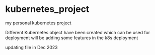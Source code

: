 # kubernetes_project
my personal kubernetes project

Different Kubernetes object have been created which can be used for deployment 
will be adding some features in the k8s deployment

updating file in Dec 2023
